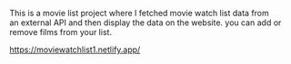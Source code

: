 This is a movie list project where I fetched movie watch list data from          
an external API and then display the data on the website. you can add or remove films from your list.                                                                                                                        
  
https://moviewatchlist1.netlify.app/      
